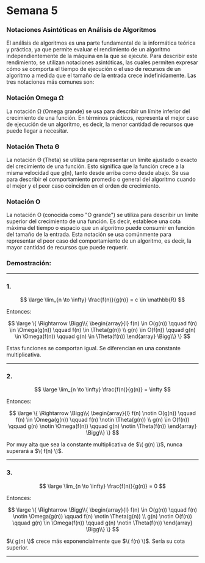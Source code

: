 # Semana 5

### Notaciones Asintóticas en Análisis de Algoritmos
El análisis de algoritmos es una parte fundamental de la informática teórica y práctica, ya que permite evaluar el rendimiento de un algoritmo independientemente de la máquina en la que se ejecute. Para describir este rendimiento, se utilizan notaciones asintóticas, las cuales permiten expresar cómo se comporta el tiempo de ejecución o el uso de recursos de un algoritmo a medida que el tamaño de la entrada crece indefinidamente. Las tres notaciones más comunes son:


### Notación Omega Ω
La notación Ω (Omega grande) se usa para describir un límite inferior del crecimiento de una función. En términos prácticos, representa el mejor caso de ejecución de un algoritmo, es decir, la menor cantidad de recursos que puede llegar a necesitar.


### Notación Theta Θ
La notación Θ (Theta) se utiliza para representar un límite ajustado o exacto del crecimiento de una función. Esto significa que la función crece a la misma velocidad que g(n), tanto desde arriba como desde abajo. Se usa para describir el comportamiento promedio o general del algoritmo cuando el mejor y el peor caso coinciden en el orden de crecimiento.


### Notación O  
La notación O (conocida como "O grande") se utiliza para describir un límite superior del crecimiento de una función. Es decir, establece una cota máxima del tiempo o espacio que un algoritmo puede consumir en función del tamaño de la entrada. Esta notación se usa comúnmente para representar el peor caso del comportamiento de un algoritmo, es decir, la mayor cantidad de recursos que puede requerir.

### Demostración:
---

### 1.

$$
\large
\lim_{n \to \infty} \frac{f(n)}{g(n)} = c \in \mathbb{R}
$$

Entonces:

$$
\large
\{ \Rightarrow \Bigg\\{
\begin{array}{l}
f(n) \in O(g(n)) \qquad f(n) \in \Omega(g(n)) \qquad f(n) \in \Theta(g(n)) \\
g(n) \in O(f(n)) \qquad g(n) \in \Omega(f(n)) \qquad g(n) \in \Theta(f(n))
\end{array}
\Bigg\\} 
\}
$$

Estas funciones se comportan igual. Se diferencian en una constante multiplicativa.

---

### 2.

$$
\large
\lim_{n \to \infty} \frac{f(n)}{g(n)} = \infty
$$

Entonces:

$$
\large
\{ \Rightarrow \Bigg\\{
\begin{array}{l}
f(n) \notin O(g(n)) \qquad f(n) \in \Omega(g(n)) \qquad f(n) \notin \Theta(g(n)) \\
g(n) \in O(f(n)) \qquad g(n) \notin \Omega(f(n)) \qquad g(n) \notin \Theta(f(n))
\end{array}
\Bigg\\} 
\}
$$

Por muy alta que sea la constante multiplicativa de $\( g(n) \)$, nunca superará a $\( f(n) \)$.

---

### 3.

$$
\large
\lim_{n \to \infty} \frac{f(n)}{g(n)} = 0
$$

Entonces:

$$
\large
\{ \Rightarrow \Bigg\\{
\begin{array}{l}
f(n) \in O(g(n)) \qquad f(n) \notin \Omega(g(n)) \qquad f(n) \notin \Theta(g(n)) \\
g(n) \notin O(f(n)) \qquad g(n) \in \Omega(f(n)) \qquad g(n) \notin \Theta(f(n))
\end{array}
\Bigg\\} 
\}
$$

$\( g(n) \)$ crece más exponencialmente que $\( f(n) \)$. Sería su cota superior.

---
